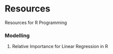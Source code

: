 # Resources
Resources for R Programming


### Modelling
1. Relative Importance for Linear Regression in R

